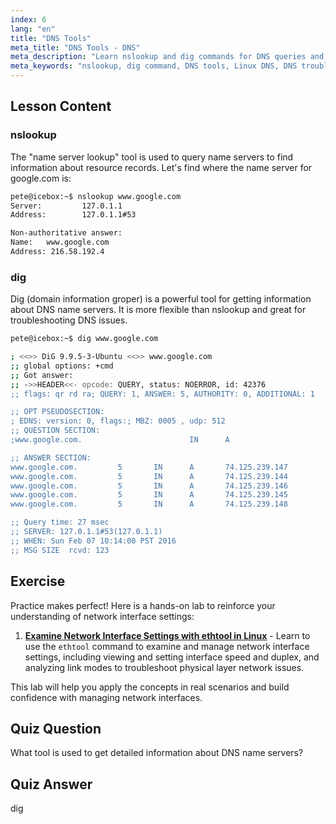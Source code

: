 ```yaml
---
index: 6
lang: "en"
title: "DNS Tools"
meta_title: "DNS Tools - DNS"
meta_description: "Learn nslookup and dig commands for DNS queries and troubleshooting on Linux. Understand how to use these essential DNS tools with our beginner-friendly guide."
meta_keywords: "nslookup, dig command, DNS tools, Linux DNS, DNS troubleshooting, Linux tutorial, beginner Linux"
---
```


## Lesson Content

### nslookup

The "name server lookup" tool is used to query name servers to find information about resource records. Let's find where the name server for google.com is:

```bash
pete@icebox:~$ nslookup www.google.com
Server:         127.0.1.1
Address:        127.0.1.1#53

Non-authoritative answer:
Name:   www.google.com
Address: 216.58.192.4
```

### dig

Dig (domain information groper) is a powerful tool for getting information about DNS name servers. It is more flexible than nslookup and great for troubleshooting DNS issues.

```bash
pete@icebox:~$ dig www.google.com

; <<>> DiG 9.9.5-3-Ubuntu <<>> www.google.com
;; global options: +cmd
;; Got answer:
;; ->>HEADER<<- opcode: QUERY, status: NOERROR, id: 42376
;; flags: qr rd ra; QUERY: 1, ANSWER: 5, AUTHORITY: 0, ADDITIONAL: 1

;; OPT PSEUDOSECTION:
; EDNS: version: 0, flags:; MBZ: 0005 , udp: 512
;; QUESTION SECTION:
;www.google.com.                        IN      A

;; ANSWER SECTION:
www.google.com.         5       IN      A       74.125.239.147
www.google.com.         5       IN      A       74.125.239.144
www.google.com.         5       IN      A       74.125.239.146
www.google.com.         5       IN      A       74.125.239.145
www.google.com.         5       IN      A       74.125.239.148

;; Query time: 27 msec
;; SERVER: 127.0.1.1#53(127.0.1.1)
;; WHEN: Sun Feb 07 10:14:00 PST 2016
;; MSG SIZE  rcvd: 123
```

## Exercise

Practice makes perfect! Here is a hands-on lab to reinforce your understanding of network interface settings:

1. **[Examine Network Interface Settings with ethtool in Linux](https://labex.io/labs/comptia-examine-network-interface-settings-with-ethtool-in-linux-592759)** - Learn to use the `ethtool` command to examine and manage network interface settings, including viewing and setting interface speed and duplex, and analyzing link modes to troubleshoot physical layer network issues.

This lab will help you apply the concepts in real scenarios and build confidence with managing network interfaces.

## Quiz Question

What tool is used to get detailed information about DNS name servers?

## Quiz Answer

dig
